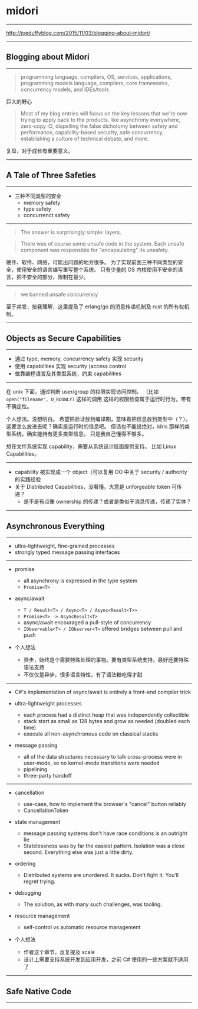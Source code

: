 # midori

---

http://joeduffyblog.com/2015/11/03/blogging-about-midori/

---

## Blogging about Midori

---

> programming language, compilers, OS, services, applications, programming models
> language, compilers, core frameworks, concurrency models, and IDEs/tools

巨大的野心

> Most of my blog entries will focus on the key lessons that we're now trying to
> apply back to the products, like asynchrony everywhere, zero-copy IO,
> dispelling the false dichotomy between safety and performance,
> capability-based security, safe concurrency, establishing a culture of
> technical debate, and more.

复盘，对于成长有重要意义。

---

## A Tale of Three Safeties

---

- 三种不同类型的安全
    - memory safety
    - type safety
    - concurrenct safety

---

> The answer is surprisingly simple: layers.

> There was of course some unsafe code in the system.
> Each unsafe component was responsible for "encapsulating" its unsafety.

硬件、软件、网络，可能出问题的地方很多。
为了实现前面三种不同类型的安全，使用安全的语言编写重写整个系统。
只有少量的 OS 内核使用不安全的语言，把不安全的部分，限制在最少。

---

> we banned unsafe concurrency

至于并发，按我理解，这里提及了 erlang/go 的消息传递机制及 rust 的所有权机制。

---

## Objects as Secure Capabilities

---

- 通过 type, memory, concurrency safety 实现 security
- 使用 capabilities 实现 security (access control
- 依靠编程语言及其类型系统，约束 capabilities

---

在 unix 下面，通过判断 user/group 的权限实现访问控制。
（比如 `open("filename", O_RDONLY)` 这样的调用
这样的权限检查属于运行时行为，带有不确定性。

个人想法。没想明白。
希望把验证放到编译期，意味着把信息放到类型中（？）。
这要怎么放进去呢？确实是运行时的信息吧。
但话也不能说绝对，idris 那样的类型系统，确实能持有更多类型信息。
只是我自己懂得不够多。

想在文件系统实现 capability，需要从系统设计层面提供支持。
比如 Linux Capabilities。

---

- capability 被实现成一个 object（可以复用 OO 中关于 security / authority 的实践经验
- 关于 Distributed Capabilities，没看懂。大意是 unforgeable token 可传递？
    - 是不是有点像 ownership 的传递？或者是类似于消息传递，传递了实体？

---

## Asynchronous Everything

---

- ultra-lightweight, fine-grained processes
- strongly typed message passing interfaces

---

- promise
    - all asynchrony is expressed in the type system
    - `Promise<T>`
- async/await
    - `T / Result<T> / Async<T> / Async<Result<T>>`
    - `Promise<T> -> AsyncResult<T>`
    - async/await encouraged a pull-style of concurrency
    - `IObservable<T> / IObserver<T>` offered bridges between pull and push

- 个人想法
    - 异步，始终是个需要特殊处理的事物。要有类型系统支持，最好还要特殊语法支持
    - 不仅仅是异步，很多语言特性，有了语法糖吃得才甜

---

- C#'s implementation of async/await is entirely a front-end compiler trick

- ultra-lightweight processes
    - each process had a distinct heap that was independently collectible
    - stack start as small as 128 bytes and grow as needed (doubled each time)
    - execute all non-asynchronous code on classical stacks

- message passing
    - all of the data structures necessary to talk cross-process were in user-mode, so no kernel-mode transitions were needed
    - pipelining
    - three-party handoff

---

- cancellation
    - use-case, how to implement the browser's "cancel" button reliably
    - CancellationToken
- state management
    - message passing systems don't have race conditions is an outright lie
    - Statelessness was by far the easiest pattern. Isolation was a close second. Everything else was just a little dirty.
- ordering
    - Distributed systems are unordered. It sucks. Don’t fight it. You’ll regret trying.
- debugging
    - The solution, as with many such challenges, was tooling.
- resource management
    - self-control vs automatic resource management

- 个人想法
    - 作者这个章节，反复提及 scale
    - 设计上需要支持系统开发到应用开发，之前 C# 使用的一些方案就不适用了

---

## Safe Native Code

---


